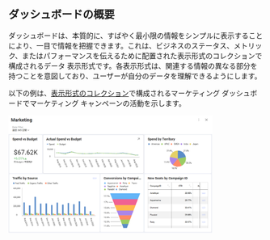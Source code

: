 ## ダッシュボードの概要

ダッシュボードは、本質的に、すばやく最小限の情報をシンプルに表示することにより、一目で情報を把握できます。これは、ビジネスのステータス、メトリック、またはパフォーマンスを伝えるために配置された表示形式のコレクションで構成されるデータ 表示形式です。各表示形式は、関連する情報の異なる部分を持つことを意図しており、ユーザーが自分のデータを理解できるようにします。

以下の例は、[表示形式のコレクション](~/jp/data-visualizations/What-is-Visualization.html)で構成されるマーケティング ダッシュボードでマーケティング キャンペーンの活動を示します。

<img src="images/dashboard-sample.png" alt="A dashboard sample" width="80%"/>
